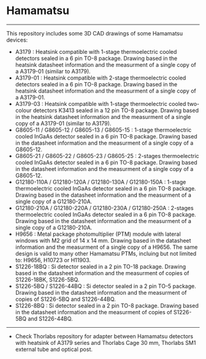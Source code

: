 # Hamamatsu
---

This repository includes some 3D CAD drawings of some Hamamatsu devices:

- A3179 : Heatsink compatible with 1-stage thermoelectric cooled detectors sealed in a 6 pin TO-8 package. Drawing based in the heatsink datasheet information and the measurment of a single copy of a A3179-01 (similar to A3179).
- A3179-01 : Heatsink compatible with 2-stage thermoelectric cooled detectors sealed in a 6 pin TO-8 package. Drawing based in the heatsink datasheet information and the measurment of a single copy of a A3179-01.
- A3179-03 : Heatsink compatible with 1-stage thermoelectric cooled two-colour detectors K3413 sealed in a 12 pin TO-8 package. Drawing based in the heatsink datasheet information and the measurment of a single copy of a A3179-01 (similar to A3179).
- G8605-11 / G8605-12 / G8605-13 / G8605-15 : 1-stage thermoelectric cooled InGaAs detector sealed in a 6 pin TO-8 package. Drawing based in the datasheet information and the measurment of a single copy of a G8605-12.
- G8605-21 / G8605-22 / G8605-23 / G8605-25 : 2-stages thermoelectric cooled InGaAs detector sealed in a 6 pin TO-8 package. Drawing based in the datasheet information and the measurment of a single copy of a G8605-12.
- G12180-110A / G12180-120A / G12180-130A / G12180-150A : 1-stage thermoelectric cooled InGaAs detector sealed in a 6 pin TO-8 package. Drawing based in the datasheet information and the measurment of a single copy of a G12180-210A.
- G12180-210A / G12180-220A / G12180-230A / G12180-250A : 2-stages thermoelectric cooled InGaAs detector sealed in a 6 pin TO-8 package. Drawing based in the datasheet information and the measurment of a single copy of a G12180-210A.
- H9656 : Metal package photomultiplier (PTM) module with lateral windows with M2 grid of 14 x 14 mm. Drawing based in the datasheet information and the measurment of a single copy of a H9656. The same design is valid to many other Hamamatsu PTMs, incluing but not limited to: H9656, H10723 or H11903.
- S1226-18BQ : Si detector sealed in a 2 pin TO-18 package. Drawing based in the datasheet information and the measurment of copies of S1226-18BK, S1226-5BQ.
- S1226-5BQ / S1226-44BQ : Si detector sealed in a 2 pin TO-5 package. Drawing based in the datasheet information and the measurment of copies of S1226-5BQ and S1226-44BQ.
- S1226-8BQ : Si detector sealed in a 2 pin TO-8 package. Drawing based in the datasheet information and the measurment of copies of S1226-5BQ and S1226-44BQ.

---

- Check Thorlabs repository for adapter between Hamamatsu detectors with heatsink of A3179 series and Thorlabs Cage 30 mm, Thorlabs SM1 external tube and optical post.
